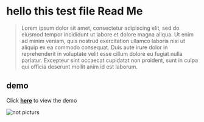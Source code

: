 # hello this test file Read Me

>Lorem ipsum dolor sit amet, consectetur adipiscing elit, sed do eiusmod tempor incididunt ut labore et dolore magna aliqua. Ut enim ad minim veniam, quis nostrud exercitation ullamco laboris nisi ut aliquip ex ea commodo consequat. Duis aute irure dolor in reprehenderit in voluptate velit esse cillum dolore eu fugiat nulla pariatur. Excepteur sint occaecat cupidatat non proident, sunt in culpa qui officia deserunt mollit anim id est laborum.

## demo


Click [**here**](https://m-a-rahimi.github.io/profile-card/) to view the demo

![not picturs](https://encrypted-tbn0.gstatic.com/images?q=tbn:ANd9GcQIqWnxhAyLdcC9s586SYdZtQ06XC5HE4F5Qw&s)

